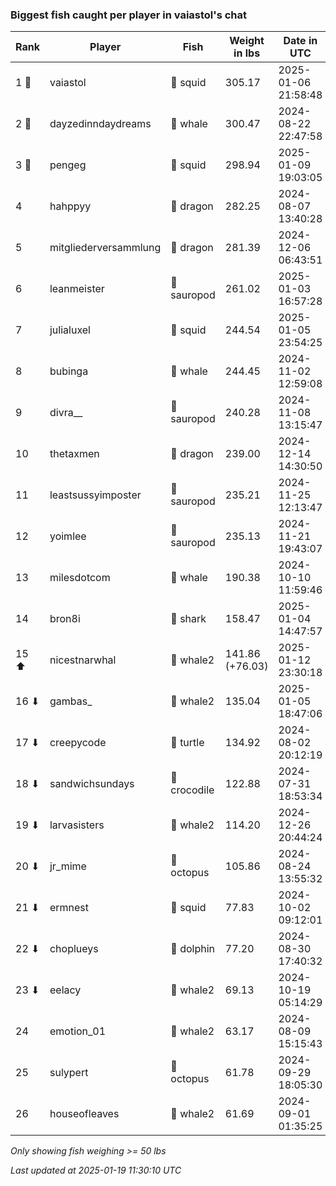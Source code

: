 ### Biggest fish caught per player in vaiastol's chat
| Rank | Player | Fish | Weight in lbs | Date in UTC |
|------|--------|-----------|---------|-----|
| 1 🥇  | vaiastol | 🦑 squid | 305.17 | 2025-01-06 21:58:48 |
| 2 🥈  | dayzedinndaydreams | 🐳 whale | 300.47 | 2024-08-22 22:47:58 |
| 3 🥉  | pengeg | 🦑 squid | 298.94 | 2025-01-09 19:03:05 |
| 4  | hahppyy | 🐉 dragon | 282.25 | 2024-08-07 13:40:28 |
| 5  | mitgliederversammlung | 🐉 dragon | 281.39 | 2024-12-06 06:43:51 |
| 6  | leanmeister | 🦕 sauropod | 261.02 | 2025-01-03 16:57:28 |
| 7  | julialuxel | 🦑 squid | 244.54 | 2025-01-05 23:54:25 |
| 8  | bubinga | 🐳 whale | 244.45 | 2024-11-02 12:59:08 |
| 9  | divra__ | 🦕 sauropod | 240.28 | 2024-11-08 13:15:47 |
| 10  | thetaxmen | 🐉 dragon | 239.00 | 2024-12-14 14:30:50 |
| 11  | leastsussyimposter | 🦕 sauropod | 235.21 | 2024-11-25 12:13:47 |
| 12  | yoimlee | 🦕 sauropod | 235.13 | 2024-11-21 19:43:07 |
| 13  | milesdotcom | 🐳 whale | 190.38 | 2024-10-10 11:59:46 |
| 14  | bron8i | 🦈 shark | 158.47 | 2025-01-04 14:47:57 |
| 15 ⬆ | nicestnarwhal | 🐋 whale2 | 141.86 (+76.03) | 2025-01-12 23:30:18 |
| 16 ⬇ | gambas_ | 🐋 whale2 | 135.04 | 2025-01-05 18:47:06 |
| 17 ⬇ | creepycode | 🐢 turtle | 134.92 | 2024-08-02 20:12:19 |
| 18 ⬇ | sandwichsundays | 🐊 crocodile | 122.88 | 2024-07-31 18:53:34 |
| 19 ⬇ | larvasisters | 🐋 whale2 | 114.20 | 2024-12-26 20:44:24 |
| 20 ⬇ | jr_mime | 🐙 octopus | 105.86 | 2024-08-24 13:55:32 |
| 21 ⬇ | ermnest | 🦑 squid | 77.83 | 2024-10-02 09:12:01 |
| 22 ⬇ | choplueys | 🐬 dolphin | 77.20 | 2024-08-30 17:40:32 |
| 23 ⬇ | eelacy | 🐋 whale2 | 69.13 | 2024-10-19 05:14:29 |
| 24  | emotion_01 | 🐋 whale2 | 63.17 | 2024-08-09 15:15:43 |
| 25  | sulypert | 🐙 octopus | 61.78 | 2024-09-29 18:05:30 |
| 26  | houseofleaves | 🐋 whale2 | 61.69 | 2024-09-01 01:35:25 |

_Only showing fish weighing >= 50 lbs_

_Last updated at 2025-01-19 11:30:10 UTC_